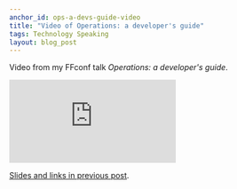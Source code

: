 ```yaml
---
anchor_id: ops-a-devs-guide-video
title: "Video of Operations: a developer's guide"
tags: Technology Speaking
layout: blog_post
---
```


Video from my FFconf talk *Operations: a developer's guide*.

<div class="embedded">
  <iframe src="https://www.youtube.com/embed/y6hbrS3DheU" frameborder="0" allowfullscreen></iframe>
</div>

[Slides and links in previous post](/jfdi/slides-from-ops-a-devs-guide.html).
